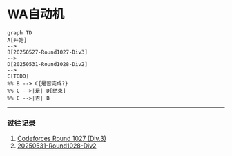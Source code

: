 # WA自动机





```mermaid
graph TD
A[开始] 
-->
B[20250527-Round1027-Div3]
-->
D[20250531-Round1028-Div2]
-->
C[TODO]
%% B --> C{是否完成?}
%% C -->|是| D[结束]
%% C -->|否| B
```



---

### 过往记录
1. [Codeforces Round 1027 (Div.3)](https://codeforces.com/contest/2114)
1. [20250531-Round1028-Div2](https://codeforces.com/contest/2116)

